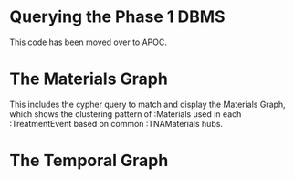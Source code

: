 Querying the Phase 1 DBMS
================

This code has been moved over to APOC.




# The Materials Graph

This includes the cypher query to match and display the Materials Graph, which shows the clustering pattern of :Materials used in each :TreatmentEvent based on common :TNAMaterials hubs.




# The Temporal Graph

